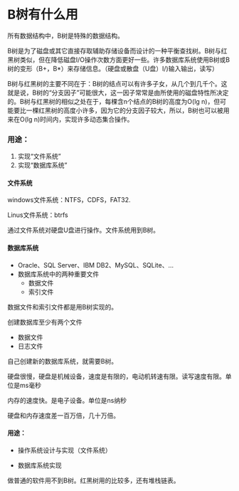 # B树有什么用

所有数据结构中，B树是特殊的数据结构。

​	B树是为了磁盘或其它直接存取辅助存储设备而设计的一种平衡查找树。B树与红黑树类似，但在降低磁盘I/O操作次数方面更好一些。许多数据库系统使用B树或B树的变形（B+，B*）来存储信息。（硬盘或散盘（U盘）I/)输入输出，读写）

​	B树与红黑树的主要不同在于：B树的结点可以有许多子女，从几个到几千个。这就是说，B树的“分支因子”可能很大，这一因子常常是由所使用的磁盘特性所决定的。B树与红黑树的相似之处在于，每棵含n个结点的B树的高度为O(lg n)，但可能要比一棵红黑树的高度小许多，因为它的分支因子较大，所以，B树也可以被用来在O(lg n)时间内，实现许多动态集合操作。

### 用途：

1. 实现“文件系统”
2. 实现“数据库系统”

#### 文件系统

windows文件系统：NTFS，CDFS，FAT32.

Linus文件系统：btrfs

通过文件系统对硬盘U盘进行操作。文件系统用到B树。

#### 数据库系统

- Oracle、SQL Server、IBM DB2、MySQL、SQLite、...
- 数据库系统中的两种重要文件
  - 数据文件
  - 索引文件

数据文件和索引文件都是用B树实现的。

创建数据库至少有两个文件

- 数据文件
- 日志文件

自己创建新的数据库系统，就需要B树。

硬盘很慢，硬盘是机械设备，速度是有限的，电动机转速有限。读写速度有限。单位是ms毫秒

内存的速度快。是电子设备。单位是ns纳秒

硬盘和内存速度差一百万倍，几十万倍。

#### 用途：

- 操作系统设计与实现（文件系统）

- 数据库系统实现

做普通的软件用不到B树。红黑树用的比较多，还有堆栈链表。

